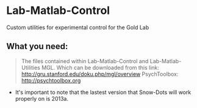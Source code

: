 # Lab-Matlab-Control
Custom utilities for experimental control for the Gold Lab

## What you need:
> The files contained within Lab-Matlab-Control and Lab-Matlab-Utilities
> MGL. Which can be downloaded from this link: http://gru.stanford.edu/doku.php/mgl/overview
> PsychToolbox: http://psychtoolbox.org

- It's important to note that the lastest version that Snow-Dots will work properly on is 2013a.
